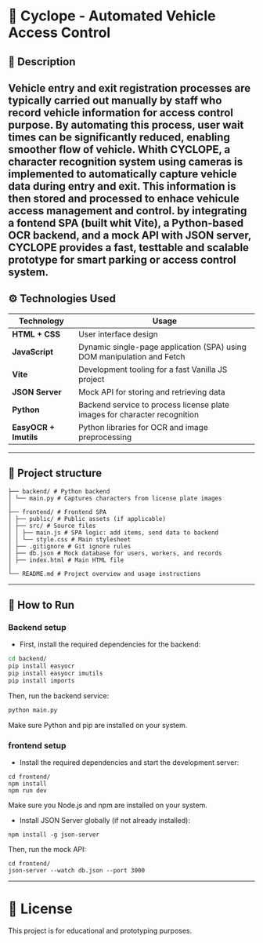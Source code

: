 # 🚗 Cyclope - Automated Vehicle Access Control
## 🧠 Description
Vehicle entry and exit registration processes are typically carried out manually by staff who record vehicle information for access control purpose.
By automating this process, user wait times can be significantly reduced, enabling smoother flow of vehicle. Whith **CYCLOPE**, a character recognition system using cameras is implemented to automatically capture vehicle data during entry and exit. This information is then stored and processed to enhace vehicule access management and control.
by integrating a fontend **SPA** (built whit **Vite**), a **Python-based OCR** backend, and a mock **API** with **JSON server**, **CYCLOPE** provides a fast, testtable and scalable prototype for smart parking or access control system.
---
## ⚙️ Technologies Used

| **Technology**    | **Usage**                                                              |
| ----------------- | ---------------------------------------------------------------------- |
| **HTML + CSS**    | User interface design                                                  |
| **JavaScript**    | Dynamic single-page application (SPA) using DOM manipulation and Fetch |
| **Vite**          | Development tooling for a fast Vanilla JS project                      |
| **JSON Server**   | Mock API for storing and retrieving data                               |
| **Python**        | Backend service to process license plate images for character recognition |
| **EasyOCR + Imutils** | Python libraries for OCR and image preprocessing                   |

---

## 📁 Project structure

```
├── backend/ # Python backend
│ └── main.py # Captures characters from license plate images
│
├── frontend/ # Frontend SPA
│ ├── public/ # Public assets (if applicable)
│ ├── src/ # Source files
│ │ ├── main.js # SPA logic: add items, send data to backend
│ │ └── style.css # Main stylesheet
│ ├── .gitignore # Git ignore rules
│ ├── db.json # Mock database for users, workers, and records
│ ├── index.html # Main HTML file
│
└── README.md # Project overview and usage instructions
```
---

## 🚀 How to Run

### Backend setup

* First, install the required dependencies for the backend:

```bash
cd backend/
pip install easyocr
pip install easyocr imutils
pip install imports
```
Then, run the backend service:
```bash
python main.py
```

Make sure Python and pip are installed on your system.

### frontend setup
* Install the required dependencies and start the development server:
```
cd frontend/
npm install
npm run dev
```
Make sure you Node.js and npm are installed on your system.

* Install JSON Server globally (if not already installed):
```
npm install -g json-server
```
Then, run the mock API:
```
cd frontend/
json-server --watch db.json --port 3000
```
---

# 📝 License
This project is for educational and prototyping purposes.
